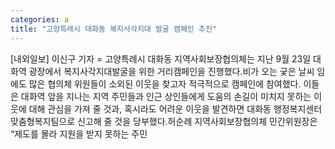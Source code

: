 ```yaml
---
categories: a
title: "고양특례시 대화동 복지사각지대 발굴 캠페인 추진"
---
```

[내외일보] 이신구 기자 = 고양특례시 대화동 지역사회보장협의체는 지난 9월 23일 대화역 광장에서 복지사각지대발굴을 위한 거리캠페인을 진행했다.비가 오는 궂은 날씨 임에도 많은 협의체 위원들이 소외된 이웃을 찾고자 적극적으로 캠페인에 참여했다. 이들은 대화역 앞을 지나는 지역 주민들과 인근 상인들에게 도움의 손길이 미치지 못하는 이웃에 대해 관심을 가져 줄 것과, 혹시라도 어려운 이웃을 발견하면 대화동 행정복지센터 맞춤형복지팀으로 신고해 줄 것을 당부했다.허순례 지역사회보장협의체 민간위원장은 “제도를 몰라 지원을 받지 못하는 주민